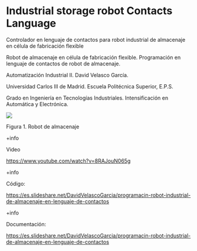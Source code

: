 # Industrial storage robot Contacts Language
Controlador en lenguaje de contactos para robot industrial de almacenaje en célula de fabricación flexible

Robot de almacenaje en célula de fabricación flexible.
Programación en lenguaje de contactos de robot de almacenaje.

Automatización Industrial II.
David Velasco García.

Universidad Carlos III  de Madrid.
Escuela Politécnica Superior, E.P.S.

Grado en Ingeniería en Tecnologías Industriales.
Intensificación en Automática y Electrónica.

![](https://lh5.googleusercontent.com/proxy/vGWvchnGezc2uO4n4UlR6K0oYKoXPTZ7U_efA-Lig6Q_vCwjo4VVCgZ-1zBv7O8lefaQvJ3CLwJpDihH)

Figura 1. Robot de almacenaje

+info

Video

https://www.youtube.com/watch?v=8RAJouN065g

+info

Código:

https://es.slideshare.net/DavidVelascoGarcia/programacin-robot-industrial-de-almacenaje-en-lenguaje-de-contactos

+info

Documentación:

https://es.slideshare.net/DavidVelascoGarcia/programacin-robot-industrial-de-almacenaje-en-lenguaje-de-contactos
